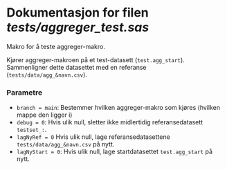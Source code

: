 
# Dokumentasjon for filen *tests/aggreger_test.sas*

Makro for å teste aggreger-makro.

Kjører aggreger-makroen på et test-datasett (`test.agg_start`).
Sammenligner dette datasettet med en referanse (`tests/data/agg_&navn.csv`).

### Parametre

- `branch = main`: Bestemmer hvilken aggreger-makro som kjøres (hvilken mappe den ligger i)
- `debug = 0`: Hvis ulik null, sletter ikke midlertidig referansedatasett `testset_:`.
- `lagNyRef = 0` Hvis ulik null, lage referansedatasettene `tests/data/agg_&navn.csv` på nytt.
- `lagNyStart = 0`: Hvis ulik null, lage startdatasettet `test.agg_start` på nytt.

